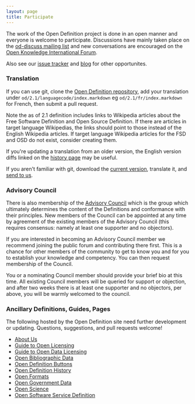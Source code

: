 ```yaml
---
layout: page
title: Participate
---
```


The work of the Open Definition project is done in an open manner and everyone is welcome to participate. Discussions have mainly taken place on the [od-discuss mailing list](http://lists.okfn.org/mailman/listinfo/od-discuss) and new conversations are encouraged on the [Open Knowledge International Forum](https://discuss.okfn.org/c/projects/OpenDefinition).

Also see our [issue tracker](https://github.com/okfn/opendefinition/issues) and [blog](/update/) for other opportunites.

### Translation

If you can use git, clone the [Open Definition repository](https://github.com/okfn/opendefinition), add your translation under `od/2.1/languagecode/index.markdown` eg `od/2.1/fr/index.markdown` for French, then submit a pull request.

Note the as of 2.1 definition includes links to Wikipedia articles about the Free Software Definition and Open Source Definition. If there are articles in target language Wikipedias, the links should point to those instead of the English Wikipedia articles. If target language Wikipedia articles for the FSD and OSD do not exist, consider creating them.

If you're updating a translation from an older version, the English version diffs linked on the [history page](/history) may be useful.

If you aren't familiar with git, download the [current version](https://raw.githubusercontent.com/okfn/opendefinition/gh-pages/od/2.1/en/index.markdown), translate it, and [send to us](/contact).

### Advisory Council

There is also membership of the [Advisory Council](/advisory-council) which is the group which ultimately determines the content of the Definitions and conformance with their principles. New members of the Council can be appointed at any time by agreement of the existing members of the Advisory Council (this requires consensus: namely at least one supporter and no objectors).

If you are interested in becoming an Advisory Council member we recommend joining the public forum and contributing there first. This is a chance for other members of the community to get to know you and for you to establish your knowledge and competency. You can then request membership of the Council.

You or a nominating Council member should provide your brief bio at this time. All existing Council members will be queried for support or objection, and after two weeks there is at least one supporter and no objectors, per above, you will be warmly welcomed to the council.

### Ancillary Definitions, Guides, Pages

The following hosted by the Open Definition site need further development or updating. Questions, suggestions, and pull requests welcome!

* [About Us](/about/)
* [Guide to Open Licensing](/guide/)
* [Guide to Open Data Licensing](/guide/data/)
* [Open Bibliographic Data](/bibliographic/)
* [Open Definition Buttons](/buttons/)
* [Open Definition History](/history/)
* [Open Formats](/ofd)
* [Open Government Data](/government)
* [Open Science](/science)
* [Open Software Service Definition](/ossd/)
